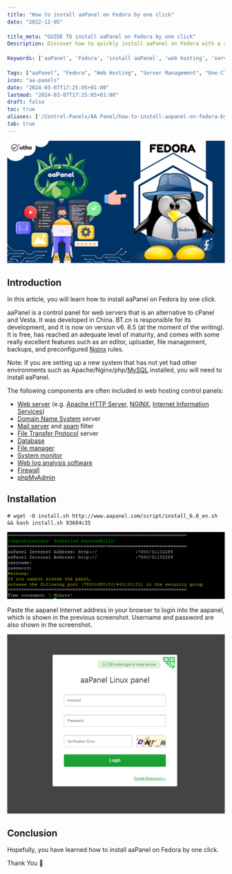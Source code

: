 ```yaml
---
title: "How to install aaPanel on Fedora by one click"
date: "2022-12-05"

title_meta: "GUIDE TO install aaPanel on Fedora by one click"
Description: Discover how to quickly install aaPanel on Fedora with a single click using straightforward instructions. Simplify the setup process and manage your web hosting environment efficiently on Fedora with aaPanel.

Keywords: ['aaPanel', 'Fedora', 'install aaPanel', 'web hosting', 'server management']

Tags: ["aaPanel", "Fedora", "Web Hosting", "Server Management", "One-Click Installation"]
icon: "aa-panels"
date: "2024-03-07T17:25:05+01:00"
lastmod: "2024-03-07T17:25:05+01:00" 
draft: false
toc: true
aliases: ['/Control-Panels/AA Panel/how-to-install-aapanel-on-fedora-by-one-click/']
tab: true
---
```


![How to install aaPanel on Fedora by one click](images/How-to-install-aaPanel-on-Fedora-by-one-click_utho.jpg)

## Introduction

In this article, you will learn how to install aaPanel on Fedora by one click.

aaPanel is a control panel for web servers that is an alternative to cPanel and Vesta. It was developed in China. BT.cn is responsible for its development, and it is now on version v6. 8.5 (at the moment of the writing). It is free, has reached an adequate level of maturity, and comes with some really excellent features such as an editor, uploader, file management, backups, and preconfigured [Nginx](https://en.wikipedia.org/wiki/Nginx) rules.

Note: If you are setting up a new system that has not yet had other environments such as Apache/Nginx/php/[MySQL](https://utho.com/docs/tutorial/how-to-install-mariadb-10-7-on-centos-7/) installed, you will need to install aaPanel.

The following components are often included in web hosting control panels:

- [Web server](https://en.wikipedia.org/wiki/Web_server) (e.g. [Apache HTTP Server](https://en.wikipedia.org/wiki/Apache_HTTP_Server), [NGINX](https://en.wikipedia.org/wiki/Nginx), [Internet Information Services](https://en.wikipedia.org/wiki/Internet_Information_Services))
- [Domain Name System](https://en.wikipedia.org/wiki/Domain_Name_System) server
- [Mail server](https://en.wikipedia.org/wiki/Mail_server) and [spam](https://en.wikipedia.org/wiki/Messaging_spam) filter
- [File Transfer Protocol](https://en.wikipedia.org/wiki/File_Transfer_Protocol) server
- [Database](https://en.wikipedia.org/wiki/Database)
- [File manager](https://en.wikipedia.org/wiki/File_manager)
- [System monitor](https://en.wikipedia.org/wiki/System_monitor)
- [Web log analysis software](https://en.wikipedia.org/wiki/Web_log_analysis_software)
- [Firewall](https://en.wikipedia.org/wiki/Firewall_(computing))
- [phpMyAdmin](https://en.wikipedia.org/wiki/PhpMyAdmin)

## Installation

```
# wget -O install.sh http://www.aapanel.com/script/install_6.0_en.sh && bash install.sh 93684c35
```

![output](images/image-570.png)

Paste the aapanel Internet address in your browser to login into the aapanel, which is shown in the previous screenshot. Username and password are also shown in the screenshot.

![install aaPanel on Fedora](images/image-569.png)

## Conclusion

Hopefully, you have learned how to install aaPanel on Fedora by one click.

Thank You 🙂
